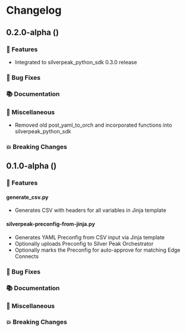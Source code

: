 # Changelog

## 0.2.0-alpha ()

### 🚀 Features

- Integrated to silverpeak_python_sdk 0.3.0 release

### 🐛 Bug Fixes

### 📚 Documentation

### 🧰 Miscellaneous

- Removed old post_yaml_to_orch and incorporated functions into silverpeak_python_sdk

### 💥 Breaking Changes

## 0.1.0-alpha ()

### 🚀 Features

#### generate_csv.py
- Generates CSV with headers for all variables in Jinja template

#### silverpeak-preconfig-from-jinja.py
- Generates YAML Preconfig from CSV input via Jinja template
- Optionally uploads Preconfig to Silver Peak Orchestrator
- Optionally marks the Preconfig for auto-approve for matching Edge Connects

### 🐛 Bug Fixes

### 📚 Documentation

### 🧰 Miscellaneous

### 💥 Breaking Changes